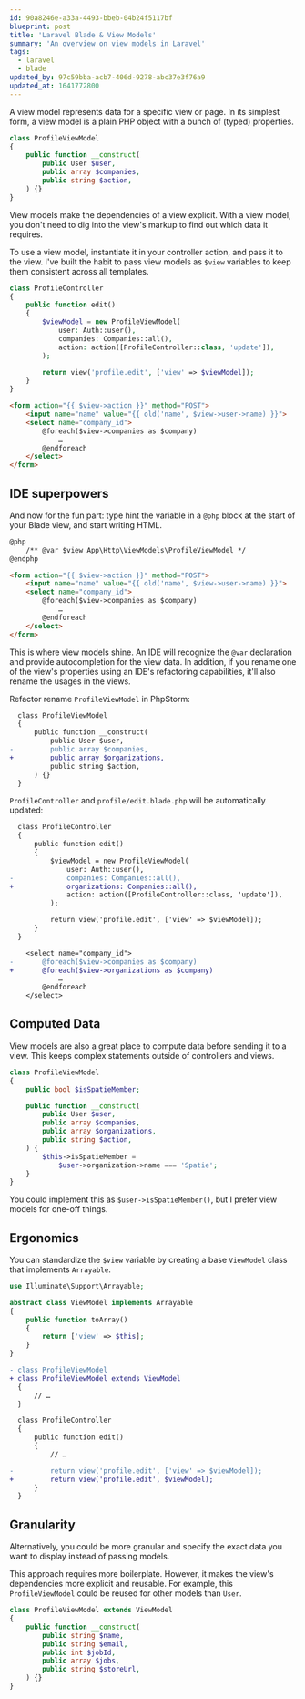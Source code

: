 ```yaml
---
id: 90a8246e-a33a-4493-bbeb-04b24f5117bf
blueprint: post
title: 'Laravel Blade & View Models'
summary: 'An overview on view models in Laravel'
tags:
  - laravel
  - blade
updated_by: 97c59bba-acb7-406d-9278-abc37e3f76a9
updated_at: 1641772800
---
```

A view model represents data for a specific view or page. In its simplest form, a view model is a plain PHP object with a bunch of (typed) properties.

```php
class ProfileViewModel
{
    public function __construct(
        public User $user,
        public array $companies,
        public string $action,
    ) {}
}
```

View models make the dependencies of a view explicit. With a view model, you don't need to dig into the view's markup to find out which data it requires.

To use a view model, instantiate it in your controller action, and pass it to the view. I've built the habit to pass view models as `$view` variables to keep them consistent across all templates.

```php
class ProfileController
{
    public function edit()
    {
        $viewModel = new ProfileViewModel(
            user: Auth::user(),
            companies: Companies::all(),
            action: action([ProfileController::class, 'update']),
        );

        return view('profile.edit', ['view' => $viewModel]);
    }
}
```

```html
<form action="{{ $view->action }}" method="POST">
    <input name="name" value="{{ old('name', $view->user->name) }}">
    <select name="company_id">
        @foreach($view->companies as $company)
            …
        @endforeach
    </select>
</form>
```

## IDE superpowers

And now for the fun part: type hint the variable in a `@php` block at the start of your Blade view, and start writing HTML.

```html
@php
    /** @var $view App\Http\ViewModels\ProfileViewModel */
@endphp

<form action="{{ $view->action }}" method="POST">
    <input name="name" value="{{ old('name', $view->user->name) }}">
    <select name="company_id">
        @foreach($view->companies as $company)
            …
        @endforeach
    </select>
</form>
```

This is where view models shine. An IDE will recognize the `@var` declaration and provide autocompletion for the view data. In addition, if you rename one of the view's properties using an IDE's refactoring capabilities, it'll also rename the usages in the views.

Refactor rename `ProfileViewModel` in PhpStorm:

```diff
  class ProfileViewModel
  {
      public function __construct(
          public User $user,
-         public array $companies,
+         public array $organizations,
          public string $action,
      ) {}
  }
```

`ProfileController` and `profile/edit.blade.php`  will be automatically updated:

```diff
  class ProfileController
  {
      public function edit()
      {
          $viewModel = new ProfileViewModel(
              user: Auth::user(),
-             companies: Companies::all(),
+             organizations: Companies::all(),
              action: action([ProfileController::class, 'update']),
          );

          return view('profile.edit', ['view' => $viewModel]);
      }
  }
```

```diff
    <select name="company_id">
-       @foreach($view->companies as $company)
+       @foreach($view->organizations as $company)
            …
        @endforeach
    </select>
```

## Computed Data

View models are also a great place to compute data before sending it to a view. This keeps complex statements outside of controllers and views.

```php
class ProfileViewModel
{
    public bool $isSpatieMember;

    public function __construct(
        public User $user,
        public array $companies,
        public array $organizations,
        public string $action,
    ) {
        $this->isSpatieMember =
            $user->organization->name === 'Spatie';
    }
}
```

You could implement this as `$user->isSpatieMember()`, but I prefer view models for one-off things.

## Ergonomics

You can standardize the `$view` variable by creating a base `ViewModel` class that implements `Arrayable`.

```php
use Illuminate\Support\Arrayable;

abstract class ViewModel implements Arrayable
{
    public function toArray()
    {
        return ['view' => $this];
    }
}
```

```diff
- class ProfileViewModel
+ class ProfileViewModel extends ViewModel
  {
      // …
  }
```

```diff
  class ProfileController
  {
      public function edit()
      {
          // …

-         return view('profile.edit', ['view' => $viewModel]);
+         return view('profile.edit', $viewModel);
      }
  }
```

## Granularity

Alternatively, you could be more granular and specify the exact data you want to display instead of passing models.

This approach requires more boilerplate. However, it makes the view's dependencies more explicit and reusable. For example, this `ProfileViewModel` could be reused for other models than `User`.

```php
class ProfileViewModel extends ViewModel
{
    public function __construct(
        public string $name,
        public string $email,
        public int $jobId,
        public array $jobs,
        public string $storeUrl,
    ) {}
}
```